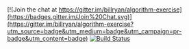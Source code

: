 # 

[![Join the chat at https://gitter.im/billryan/algorithm-exercise](https://badges.gitter.im/Join%20Chat.svg)](https://gitter.im/billryan/algorithm-exercise?utm_source=badge&utm_medium=badge&utm_campaign=pr-badge&utm_content=badge) [![Build Status](https://travis-ci.org/billryan/algorithm-exercise.svg?branch=master)](https://travis-ci.org/billryan/algorithm-exercise)
